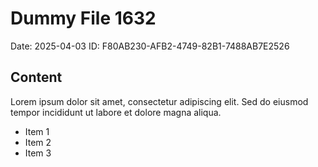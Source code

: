 # Dummy File 1632

Date: 2025-04-03
ID: F80AB230-AFB2-4749-82B1-7488AB7E2526

## Content

Lorem ipsum dolor sit amet, consectetur adipiscing elit.
Sed do eiusmod tempor incididunt ut labore et dolore magna aliqua.

* Item 1
* Item 2
* Item 3

